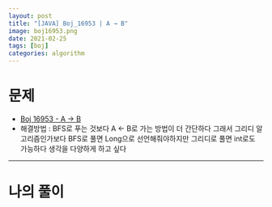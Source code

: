 ```yaml
---
layout: post
title: "[JAVA] Boj_16953 | A → B"
image: boj16953.png
date: 2021-02-25
tags: [boj]
categories: algorithm
---
```


# 문제
- [Boj 16953 - A → B ](https://www.acmicpc.net/problem/16953)
- 해결방법 : BFS로 푸는 것보다 A ← B로 가는 방법이 더 간단하다 그래서 그리디 알고리즘인가보다 BFS로 풀면 Long으로 선언해줘야하지만 그리디로 풀면 int로도 가능하다 생각을 다양하게 하고 싶다


- - -

# 나의 풀이

<script src="https://gist.github.com/Jisu-Shin/ab5ca247d0c36908bd9d78c7e329db99.js"></script>
